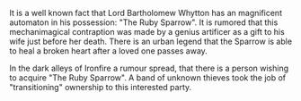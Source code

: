 It is a well known fact that Lord Bartholomew Whytton has
an magnificent automaton in his possession: "The Ruby
Sparrow". It is rumored that this mechanimagical
contraption was made by a genius artificer as a gift to his
wife just before her death. There is an urban legend that
the Sparrow is able to heal a broken heart after a loved
one passes away.

In the dark alleys of Ironfire a rumour spread, that there
is a person wishing to acquire "The Ruby Sparrow". A band
of unknown thieves took the job of "transitioning"
ownership to this interested party.
